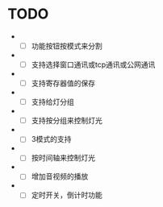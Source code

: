 # TODO
* - [ ] 功能按钮按模式来分割
* - [ ] 支持选择窗口通讯或tcp通讯或公网通讯
* - [ ] 支持寄存器值的保存
* - [ ] 支持给灯分组
* - [ ] 支持按分组来控制灯光
* - [ ] 3模式的支持
* - [ ] 按时间轴来控制灯光
* - [ ] 增加音视频的播放
* - [ ] 定时开关，倒计时功能